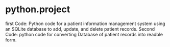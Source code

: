 # python.project
first Code: Python code for a patient information management system using an SQLite database to add, update, and delete patient records.
Second Code: python code for converting Database of patient records into readble form.
